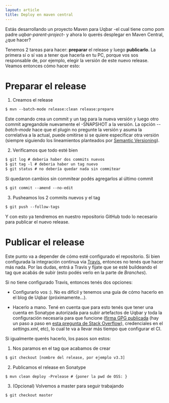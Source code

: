 ```yaml
---
layout: article
title: Deploy en maven central
---
```


Estás desarrollando un proyecto Maven para Uqbar -el cual tiene como pom padre *uqbar-parent-project*- y ahora lo querés desplegar en Maven Central, ¿que hacer?

Tenemos 2 tareas para hacer: **preparar** el release y luego **publicarlo**. La primera sí o sí vas a tener que hacerla en tu PC, porque vos sos responsable de, por ejemplo, elegir la versión de este nuevo release. Veamos entonces cómo hacer esto:

# Preparar el release

1. Creamos el release

```bash
$ mvn --batch-mode release:clean release:prepare
```

Este comando crea un commit y un tag para la nueva versión y luego otro commit agregandole nuevamente el -SNAPSHOT a la versión. La opción *--batch-mode* hace que el plugin no pregunte la versión y asuma la correlativa a la actual, puede omitirse si se quiere especificar otra versión (siempre siguiendo los lineamientos planteados por [Semantic Versioning](http://semver.org/)).

2. Verificamos que todo esté bien

```bash
$ git log # deberia haber dos commits nuevos
$ git tag -l # deberia haber un tag nuevo
$ git status # no debería quedar nada sin commitear
```

Si quedaron cambios sin commitear podés agregarlos al último commit

```bash
$ git commit --amend --no-edit
```

3. Pusheamos los 2 commits nuevos y el tag

```bash
$ git push --follow-tags
```

Y con esto ya tendremos en nuestro repositorio GitHub todo lo necesario para publicar el nuevo release.

# Publicar el release

Este punto va a depender de cómo esté configurado el repositorio. Si bien configurada la integración continua via [Travis](https://travis-ci.org/), entonces no tenés que hacer más nada. Por las dudas, entrá a Travis y fijate que se esté buildeando el tag que acabás de subir (esto podés verlo en la parte de *Branches*).

Si no tiene configurado Travis, entonces tenés dos opciones:

- Configurarlo vos :). No es difícil y tenemos una guía de cómo hacerlo en el blog de Uqbar (próximamente...).

- Hacerlo a mano. Tené en cuenta que para esto tenés que tener una cuenta en Sonatype autorizada para subir artefactos de Uqbar y toda la configuración necesaria para que funcione ([firma GPG publicada](http://central.sonatype.org/pages/working-with-pgp-signatures.html) (hay un paso a paso en [esta pregunta de Stack Overflow](https://stackoverflow.com/questions/41832328/publishing-on-sonatype-no-public-key)), credenciales en el *settings.xml*, etc), lo cual te va a llevar más tiempo que configurar el CI.

Si igualmente querés hacerlo, los pasos son estos:

1. Nos paramos en el tag que acabamos de crear

```bash
$ git checkout [nombre del release, por ejemplo v3.3]
```

2. Publicamos el release en Sonatype

```bash
$ mvn clean deploy -Prelease # {poner la pwd de OSS: }
```

3. (Opcional) Volvemos a master para seguir trabajando

```bash
$ git checkout master
```

